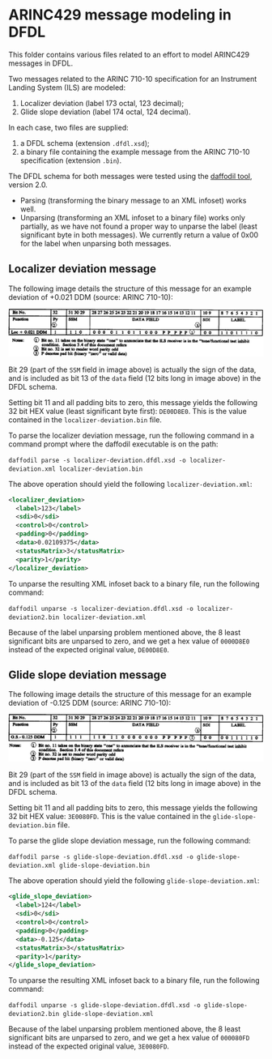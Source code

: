# ARINC429 message modeling in DFDL

This folder contains various files related to an effort to model ARINC429 messages in DFDL.

Two messages related to the ARINC 710-10 specification for an Instrument Landing System (ILS) are modeled:

  1. Localizer deviation (label 173 octal, 123 decimal);
  2. Glide slope deviation (label 174 octal, 124 decimal).

In each case, two files are supplied:

  1. a DFDL schema (extension `.dfdl.xsd`);
  2. a binary file containing the example message from the ARINC 710-10 specification (extension `.bin`).
  
The DFDL schema for both messages were tested using the [daffodil tool](https://opensource.ncsa.illinois.edu/confluence/display/DFDL/Getting+Daffodil), version 2.0.
  * Parsing (transforming the binary message to an XML infoset) works well.
  * Unparsing (transforming an XML infoset to a binary file) works only partially, as we have not found a proper way to unparse the label (least significant byte in both messages). We currently return a value of 0x00 for the label when unparsing both messages.

## Localizer deviation message

The following image details the structure of this message for an example deviation of +0.021 DDM (source: ARINC 710-10):

![localizer-deviation message structure](https://github.com/rchampag/dfdl/blob/master/arinc429-ils/localizer-deviation.png)

Bit 29 (part of the `SSM` field in image above) is actually the sign of the data, and is included as bit 13 of the `data` field (12 bits long in image above) in the DFDL schema.

Setting bit 11 and all padding bits to zero, this message yields the following 32 bit HEX value (least significant byte first): `DE00D8E0`. This is the value contained in the `localizer-deviation.bin` file.

To parse the localizer deviation message, run the following command in a command prompt where the daffodil executable is on the path:

`daffodil parse -s localizer-deviation.dfdl.xsd -o localizer-deviation.xml localizer-deviation.bin`

The above operation should yield the following `localizer-deviation.xml`:

```xml
<localizer_deviation>
  <label>123</label>
  <sdi>0</sdi>
  <control>0</control>
  <padding>0</padding>
  <data>0.02109375</data>
  <statusMatrix>3</statusMatrix>
  <parity>1</parity>
</localizer_deviation>
```

To unparse the resulting XML infoset back to a binary file, run the following command:

`daffodil unparse -s localizer-deviation.dfdl.xsd -o localizer-deviation2.bin localizer-deviation.xml`

Because of the label unparsing problem mentioned above, the 8 least significant bits are unparsed to zero, and we get a hex value of `0000D8E0` instead of the expected original value, `DE00D8E0`.

## Glide slope deviation message

The following image details the structure of this message for an example deviation of -0.125 DDM (source: ARINC 710-10):

![glide-slope-deviation message structure](https://github.com/rchampag/dfdl/blob/master/arinc429-ils/glide-slope-deviation.png)

Bit 29 (part of the `SSM` field in image above) is actually the sign of the data, and is included as bit 13 of the `data` field (12 bits long in image above) in the DFDL schema.

Setting bit 11 and all padding bits to zero, this message yields the following 32 bit HEX value: `3E0080FD`. This is the value contained in the `glide-slope-deviation.bin` file.

To parse the glide slope deviation message, run the following command:

`daffodil parse -s glide-slope-deviation.dfdl.xsd -o glide-slope-deviation.xml glide-slope-deviation.bin`

The above operation should yield the following `glide-slope-deviation.xml`:

```xml
<glide_slope_deviation>
  <label>124</label>
  <sdi>0</sdi>
  <control>0</control>
  <padding>0</padding>
  <data>-0.125</data>
  <statusMatrix>3</statusMatrix>
  <parity>1</parity>
</glide_slope_deviation>
```

To unparse the resulting XML infoset back to a binary file, run the following command:

`daffodil unparse -s glide-slope-deviation.dfdl.xsd -o glide-slope-deviation2.bin glide-slope-deviation.xml`

Because of the label unparsing problem mentioned above, the 8 least significant bits are unparsed to zero, and we get a hex value of `000080FD` instead of the expected original value, `3E0080FD`.
